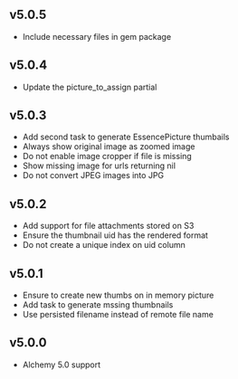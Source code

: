 ## v5.0.5

- Include necessary files in gem package

## v5.0.4

- Update the picture_to_assign partial

## v5.0.3

- Add second task to generate EssencePicture thumbails
- Always show original image as zoomed image
- Do not enable image cropper if file is missing
- Show missing image for urls returning nil
- Do not convert JPEG images into JPG

## v5.0.2

- Add support for file attachments stored on S3
- Ensure the thumbnail uid has the rendered format
- Do not create a unique index on uid column

## v5.0.1

- Ensure to create new thumbs on in memory picture
- Add task to generate mssing thumbnails
- Use persisted filename instead of remote file name

## v5.0.0

- Alchemy 5.0 support
